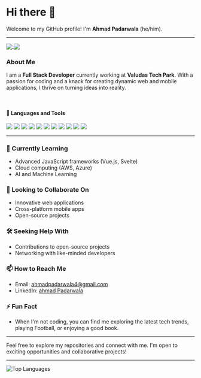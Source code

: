 # Hi there 👋

Welcome to my GitHub profile! I'm **Ahmad Padarwala** (he/him).

---
<a href="https://github.com/Ahmad-Padarwala">
  <img align="center" src="https://github-readme-stats.vercel.app/api?username=Ahmad-Padarwala&show_icons=true&theme=dracula&private=true&include_all_commits=true" />
</a>
<td>
<a href="https://github.com/Ahmad-Padarwala">
  <!-- Change the github-readme-stats.anuraghazra1.vercel.app to github-readme-stats.vercel.app  -->
  <img align="center" src="https://github-readme-stats.vercel.app/api/top-langs/?username=Ahmad-Padarwala&hide=jupyter%20notebook,css&layout=compact&theme=dracula" />
</a>


### About Me

I am a **Full Stack Developer** currently working at **Valudas Tech Park**. With a passion for coding and a knack for creating dynamic web and mobile applications, I thrive on turning ideas into reality.

<br />


#### 💼 Languages and Tools

<div>
<img src="https://img.shields.io/badge/-javascript-F7DF1E?&style=for-the-badge&logo=javascript&logoColor=black" />
<img src="https://img.shields.io/badge/-Node.js-87BF00?&style=for-the-badge&logo=node.js&logoColor=black" />
  <img src="https://img.shields.io/badge/-Express.js-F7F7F7?&style=for-the-badge&logo=express&logoColor=black" />
<img src="https://img.shields.io/badge/-ReactJS-grey?&style=for-the-badge&logo=react&logoColor=61DAFB" />
<img src="https://img.shields.io/badge/-postgresql-006548?&style=for-the-badge&logo=postgresql&logoColor=white" />
<img src="https://img.shields.io/badge/-MySQL-42759C?&style=for-the-badge&logo=mysql&logoColor=f7f7f7" />
<img src="https://img.shields.io/badge/-Next.js-000000?&style=for-the-badge&logo=next.js&logoColor=f7f7f7" />





<img src="https://img.shields.io/badge/-Postman-F56933?&style=for-the-badge&logo=postman&logoColor=f7f7f7" />


<img src="https://img.shields.io/badge/-Git-F05032?&style=for-the-badge&logo=git&logoColor=white" /> 
<img src="https://img.shields.io/badge/github-%23121011.svg?style=for-the-badge&logo=github&logoColor=white" />
<img src="https://img.shields.io/badge/Canva-%2300C4CC.svg?style=for-the-badge&logo=Canva&logoColor=white" />


  </div>


  ---
  

### 🌱 Currently Learning
- Advanced JavaScript frameworks (Vue.js, Svelte)
- Cloud computing (AWS, Azure)
- AI and Machine Learning

### 🚀 Looking to Collaborate On
- Innovative web applications
- Cross-platform mobile apps
- Open-source projects

### 🛠️ Seeking Help With
- Contributions to open-source projects
- Networking with like-minded developers

### 📫 How to Reach Me
- Email: [ahmadpadarwala4@gmail.com](mailto:ahmadpadarwala4@gmail.com)
- LinkedIn: [ahmad Padarwala](https://www.linkedin.com/in/ahmad-padarwala/)

### ⚡ Fun Fact
- When I'm not coding, you can find me exploring the latest tech trends, playing Football, or enjoying a good book.

---

Feel free to explore my repositories and connect with me. I'm open to exciting opportunities and collaborative projects!

---

![Top Languages](https://github-readme-stats.vercel.app/api/top-langs/?username=Ahmad-Padarwala&layout=compact&theme=radical)

<!--
**Ahmad-Padarwala/Ahmad-Padarwala** is a ✨ _special_ ✨ repository because its `README.md` (this file) appears on your GitHub profile.

Here are some ideas to get you started:

- 🔭 I’m currently working on ...
- 🌱 I’m currently learning ...
- 👯 I’m looking to collaborate on ...
- 🤔 I’m looking for help with ...
- 💬 Ask me about ...
- 📫 How to reach me: ...
- 😄 Pronouns: ...
- ⚡ Fun fact: ...
-->
